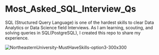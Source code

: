 # Most_Asked_SQL_Interview_Qs

SQL (Structured Query Language) is one of the hardest skills to clear Data Analytics or Data Science field Interviews. As I am learning, scouting, and solving queries in SQL(PostgreSQL), I created this repo to share my experience.

![NortheasternUniversity-MustHaveSkills-option3-300x300](https://github.com/CoderNitu/Most_Asked_SQL_Interview_Qs/assets/87817227/d6d90e8b-f910-42fb-8c33-7af0adb74f7a)
